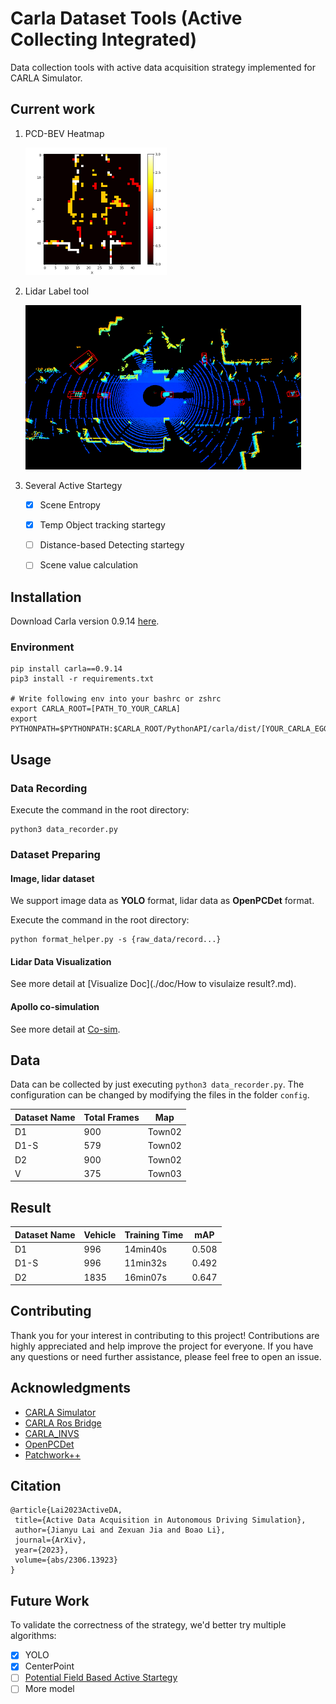 # Carla Dataset Tools (Active Collecting Integrated)

Data collection tools with active data acquisition strategy implemented for CARLA Simulator.

## Current work

1. PCD-BEV Heatmap
   
   <img title="" src="./doc/pics/heatmap.png" alt="" width="226">

2. Lidar Label tool
   
   <img title="" src="./doc/pics/label.png" alt="label" width="441">

3. Several Active Startegy
   
   - [x] Scene Entropy
   
   - [x] Temp Object tracking startegy
   
   - [ ] Distance-based Detecting startegy
   
   - [ ] Scene value calculation

## Installation

Download Carla version 0.9.14 [here](https://github.com/carla-simulator/carla).

### Environment

```shell
pip install carla==0.9.14
pip3 install -r requirements.txt

# Write following env into your bashrc or zshrc
export CARLA_ROOT=[PATH_TO_YOUR_CARLA]
export PYTHONPATH=$PYTHONPATH:$CARLA_ROOT/PythonAPI/carla/dist/[YOUR_CARLA_EGG_NAME]:$CARLA_ROOT/PythonAPI/carla/
```

## Usage

### Data Recording

Execute the command in the root directory:

```shell
python3 data_recorder.py
```

### Dataset Preparing

#### Image, lidar dataset

We support image data as **YOLO** format, lidar data as **OpenPCDet** format.

Execute the command in the root directory:

```shell
python format_helper.py -s {raw_data/record...}
```

#### Lidar Data Visualization

See more detail at [Visualize Doc](./doc/How to visulaize result?.md).

#### Apollo co-simulation

See more detail at [Co-sim](doc/run_apollo_carla.md).

## Data

Data can be collected by just executing `python3 data_recorder.py`. The configuration can be changed by modifying the files in the folder `config`.

| Dataset Name | Total Frames | Map    |
| ------------ | ------------ | ------ |
| D1           | 900          | Town02 |
| D1-S         | 579          | Town02 |
| D2           | 900          | Town02 |
| V            | 375          | Town03 |

## Result

| Dataset Name | Vehicle | Training Time | mAP   |
| ------------ | ------- | ------------- | ----- |
| D1           | 996     | 14min40s      | 0.508 |
| D1-S         | 996     | 11min32s      | 0.492 |
| D2           | 1835    | 16min07s      | 0.647 |

## Contributing

Thank you for your interest in contributing to this project! Contributions are highly appreciated and help improve the project for everyone. If you have any questions or need further assistance, please feel free to open an issue.

## Acknowledgments

- [CARLA Simulator](https://carla.org/)
- [CARLA Ros Bridge](https://github.com/carla-simulator/ros-bridge)
- [CARLA_INVS](https://github.com/zijianzhang/CARLA_INVS)
- [OpenPCDet](https://github.com/open-mmlab/OpenPCDet)
- [Patchwork++](https://github.com/url-kaist/patchwork-plusplus)

## Citation

```
@article{Lai2023ActiveDA,
 title={Active Data Acquisition in Autonomous Driving Simulation},
 author={Jianyu Lai and Zexuan Jia and Boao Li},
 journal={ArXiv},
 year={2023},
 volume={abs/2306.13923}
}
```

## Future Work

To validate the correctness of the strategy, we'd better try multiple algorithms:

- [x] YOLO
- [x] CenterPoint
- [ ] [Potential Field Based Active Startegy](https://zhuanlan.zhihu.com/p/144816424)
- [ ] More model
